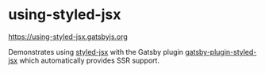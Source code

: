 # using-styled-jsx

https://using-styled-jsx.gatsbyjs.org

Demonstrates using [styled-jsx](https://github.com/zeit/styled-jsx) with the Gatsby plugin [gatsby-plugin-styled-jsx](https://www.gatsbyjs.org/packages/gatsby-plugin-styled-jsx/) which automatically provides SSR support.

